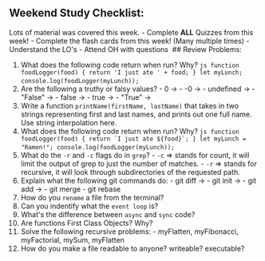 ## Weekend Study Checklist:

Lots of material was covered this week. - Complete **ALL** Quizzes from this week! - Complete the flash cards from this week! (Many multiple times) - Understand the LO's - Attend OH with questions
​
​## Review Problems:

1.  What does the following code return when run? Why?
    `js function foodLogger(food) { return 'I just ate ' + food; } let myLunch; console.log(foodLogger(myLunch)); `
    ​
2.  Are the following a truthy or falsy values? - 0 -> - -0 -> - undefined -> - "False" -> - false -> - true -> - "True" ->
    ​
3.  Write a function `printName(firstName, lastName)` that takes in two strings representing first and last names, and prints out one full name. Use string interpolation here.
    ​
4.  What does the following code return when run? Why?
    `` js function foodLogger(food) { return `I just ate ${food}`; } let myLunch = "Ramen!"; console.log(foodLogger(myLunch));  ``
    ​
5.  What do the `-r` and `-c` flags do in `grep`? - `-c` => stands for count, it will limit the output of grep to just the number of matches. - `-r` => stands for recursive, it will look through subdirectories of the requested path.
    ​
6.  Explain what the following git commands do: - git diff -> - git init -> - git add <filename> -> - git merge - git rebase
    ​
7.  How do you `rename` a file from the terminal?
    ​
8.  Can you indentify what the `event loop` is?
    ​
9.  What's the difference between `async` and `sync` code?
    ​
10. Are functions First Class Objects? Why?
    ​
11. Solve the following recursive problems: - myFlatten, myFibonacci, myFactorial, mySum, myFlatten
    ​
12. How do you make a file readable to anyone? writeable? executable?
